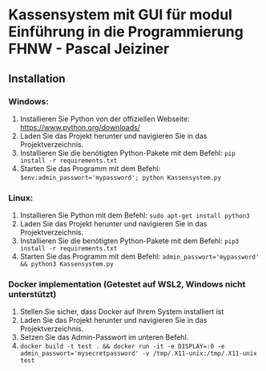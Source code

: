 # Kassensystem mit GUI für modul Einführung in die Programmierung FHNW - Pascal Jeiziner

## Installation
### Windows:
1. Installieren Sie Python von der offiziellen Webseite: https://www.python.org/downloads/
2. Laden Sie das Projekt herunter und navigieren Sie in das Projektverzeichnis.
3. Installieren Sie die benötigten Python-Pakete mit dem Befehl: ```pip install -r requirements.txt```
4. Starten Sie das Programm mit dem Befehl: ```$env:admin_passwort='mypassword'; python Kassensystem.py```

### Linux:
1. Installieren Sie Python mit dem Befehl: ```sudo apt-get install python3```
2. Laden Sie das Projekt herunter und navigieren Sie in das Projektverzeichnis.
3. Installieren Sie die benötigten Python-Pakete mit dem Befehl: ```pip3 install -r requirements.txt```
4. Starten Sie das Programm mit dem Befehl: ```admin_passwort='mypassword' && python3 Kassensystem.py```

### Docker implementation (Getestet auf WSL2, Windows nicht unterstützt)
1. Stellen Sie sicher, dass Docker auf Ihrem System installiert ist
2. Laden Sie das Projekt herunter und navigieren Sie in das Projektverzeichnis.
3. Setzen Sie das Admin-Passwort im unteren Befehl.
4. ```docker build -t test . && docker run -it -e DISPLAY=:0 -e admin_passwort='mysecretpassword' -v /tmp/.X11-unix:/tmp/.X11-unix test```